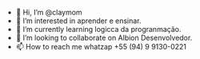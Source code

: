- 👋 Hi, I’m @claymom
- 👀 I’m interested in aprender e ensinar.
- 🌱 I’m currently learning logicca da progranmação.
- 💞️ I’m looking to collaborate on Albion Desenvolvedor.
- 📫 How to reach me whatzap +55 (94) 9 9130-0221

<!---
claymom/claymom is a ✨ special ✨ repository because its `README.md` (this file) appears on your GitHub profile.
You can click the Preview link to take a look at your changes.
--->

